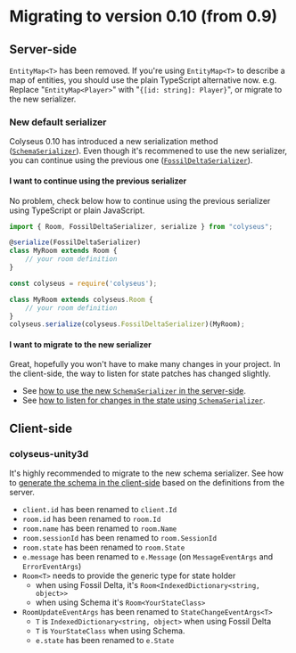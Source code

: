 # Migrating to version 0.10 (from 0.9)

## Server-side

`EntityMap<T>` has been removed. If you're using `EntityMap<T>` to describe a map of entities, you should use the plain TypeScript alternative now. e.g. Replace "`EntityMap<Player>`" with "`{[id: string]: Player}`", or migrate to the new serializer.

### New default serializer

Colyseus 0.10 has introduced a new serialization method ([`SchemaSerializer`](/state/schema/)). Even though it's recommened to use the new serializer, you can continue using the previous one ([`FossilDeltaSerializer`](/state/fossil-delta/)).

#### I want to continue using the previous serializer

No problem, check below how to continue using the previous serializer using TypeScript or plain JavaScript.

```javascript fct_label="TypeScript"
import { Room, FossilDeltaSerializer, serialize } from "colyseus";

@serialize(FossilDeltaSerializer)
class MyRoom extends Room {
    // your room definition
}
```

```javascript fct_label="JavaScript"
const colyseus = require('colyseus');

class MyRoom extends colyseus.Room {
    // your room definition
}
colyseus.serialize(colyseus.FossilDeltaSerializer)(MyRoom);
```

#### I want to migrate to the new serializer

Great, hopefully you won't have to make many changes in your project. In the client-side, the way to listen for state patches has changed slightly.

- See [how to use the new `SchemaSerializer` in the server-side](/state/schema/#server-side).
- See [how to listen for changes in the state using `SchemaSerializer`](/state/schema/#client-side).

## Client-side

### colyseus-unity3d

It's highly recommended to migrate to the new schema serializer. See how to [generate the schema in the client-side](/state/schema/#client-side-schema-generation) based on the definitions from the server.

- `client.id` has been renamed to `client.Id`
- `room.id` has been renamed to `room.Id`
- `room.name` has been renamed to `room.Name`
- `room.sessionId` has been renamed to `room.SessionId`
- `room.state` has been renamed to `room.State`
- `e.message` has been renamed to `e.Message` (on `MessageEventArgs` and `ErrorEventArgs`)
- `Room<T>` needs to provide the generic type for state holder
    - when using Fossil Delta, it's `Room<IndexedDictionary<string, object>>`
    - when using Schema it's `Room<YourStateClass>`
- `RoomUpdateEventArgs` has been renamed to `StateChangeEventArgs<T>`
    - `T` is `IndexedDictionary<string, object>` when using Fossil Delta
    - `T` is `YourStateClass` when using Schema.
    - `e.state` has been renamed to `e.State`
